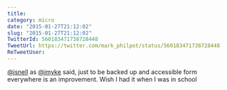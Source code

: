 ```yaml
---
title: 
category: micro
date: "2015-01-27T21:12:02"
slug: "2015-01-27T21:12:02"
TwitterId: 560183471738728448
TweetUrl: https://twitter.com/mark_philpot/status/560183471738728448
ReTweetUser: 
---
```


[@jsnell](https://twitter.com/jsnell) as [@imyke](https://twitter.com/imyke) said, just to be backed up and accessible form everywhere is an improvement. Wish I had it when I was in school